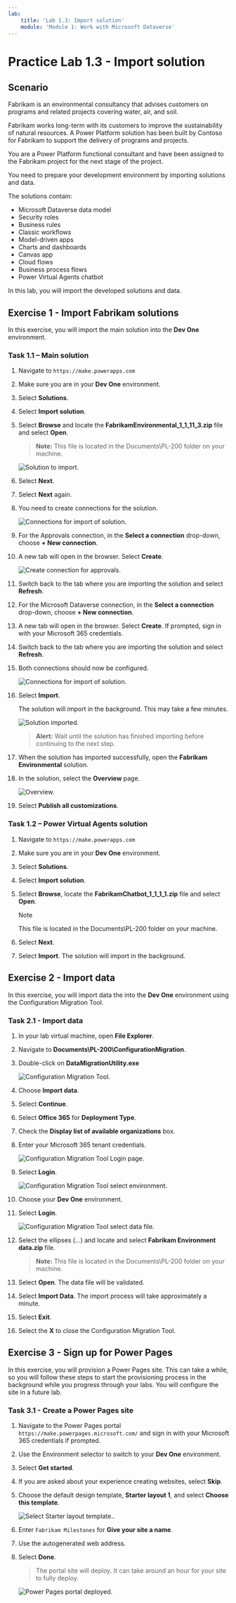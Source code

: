 ```yaml
---
lab:
    title: 'Lab 1.3: Import solution'
    module: 'Module 1: Work with Microsoft Dataverse'
---
```


# Practice Lab 1.3 - Import solution

## Scenario

Fabrikam is an environmental consultancy that advises customers on programs and related projects covering water, air, and soil.

Fabrikam works long-term with its customers to improve the sustainability of natural resources. A Power Platform solution has been built by Contoso for Fabrikam to support the delivery of programs and projects.

You are a Power Platform functional consultant and have been assigned to the Fabrikam project for the next stage of the project.

You need to prepare your development environment by importing solutions and data.

The solutions contain:

- Microsoft Dataverse data model
- Security roles
- Business rules
- Classic workflows
- Model-driven apps
- Charts and dashboards
- Canvas app
- Cloud flows
- Business process flows
- Power Virtual Agents chatbot

In this lab, you will import the developed solutions and data.

## Exercise 1 - Import Fabrikam solutions

In this exercise, you will import the main solution into the **Dev One** environment.


### Task 1.1 – Main solution

1.  Navigate to `https://make.powerapps.com`

1.  Make sure you are in your **Dev One** environment.

1.  Select **Solutions**.

1.  Select **Import solution**.

1.  Select **Browse** and locate the **FabrikamEnvironmental_1_1_11_3.zip** file and select **Open**.

    > **Note:** This file is located in the Documents\PL-200 folder on your machine.

    ![Solution to import.](../media/solution-to-import.png)

1.  Select **Next**.

1.  Select **Next** again.

1.  You need to create connections for the solution.

    ![Connections for import of solution.](../media/connections-for-solution.png)

1.  For the Approvals connection, in the **Select a connection** drop-down, choose **+ New connection**.

1.  A new tab will open in the browser. Select **Create**.

    ![Create connection for approvals.](../media/create-approvals-connection.png)

1.  Switch back to the tab where you are importing the solution and select **Refresh**.

1.  For the Microsoft Dataverse connection, in the **Select a connection** drop-down, choose **+ New connection**.

1.  A new tab will open in the browser. Select **Create**. If prompted, sign in with your Microsoft 365 credentials.

1.  Switch back to the tab where you are importing the solution and select **Refresh**.

1.  Both connections should now be configured.

    ![Connections for import of solution.](../media/connections-for-solution-added.png)

1.  Select **Import**.

    The solution will import in the background. This may take a few minutes.

    ![Solution imported.](../media/solution-imported.png)

    > **Alert:** Wait until the solution has finished importing before continuing to the next step.

1.  When the solution has imported successfully, open the **Fabrikam Environmental** solution.

1.  In the solution, select the **Overview** page.

    ![Overview.](../media/solution-overview.png)

1.  Select **Publish all customizations**. 


### Task 1.2 – Power Virtual Agents solution

1.  Navigate to `https://make.powerapps.com`

1.  Make sure you are in your **Dev One** environment.

1.  Select **Solutions**.

1.  Select **Import solution**.

1.  Select **Browse**, locate the **FabrikamChatbot_1_1_1_1.zip** file and select **Open**.

    >[!NOTE]
    > This file is located in the Documents\PL-200 folder on your machine.

1.  Select **Next**.

1.  Select **Import**. The solution will import in the background.


## Exercise 2 - Import data

In this exercise, you will import data the into the **Dev One** environment using the Configuration Migration Tool.


### Task 2.1 - Import data

1.  In your lab virtual machine, open **File Explorer**.

1.  Navigate to **Documents\PL-200\ConfigurationMigration**.

1.  Double-click on **DataMigrationUtility.exe**

    ![Configuration Migration Tool.](../media/configuration-migration-step1.png)

1.  Choose **Import data**.

1.  Select **Continue**.

1.  Select **Office 365** for **Deployment Type**.

1.  Check the **Display list of available organizations** box.

1.  Enter your Microsoft 365 tenant credentials.

    ![Configuration Migration Tool Login page.](../media/configuration-migration-step2.png)

1.  Select **Login**.

    ![Configuration Migration Tool select environment.](../media/configuration-migration-step3a.png)

1.  Choose your **Dev One** environment.

1.  Select **Login**.

    ![Configuration Migration Tool select data file.](../media/configuration-migration-step4.png)

1.  Select the ellipses (...) and locate and select **Fabrikam Environment data.zip** file.

    > **Note:** This file is located in the Documents\PL-200 folder on your machine.

1.  Select **Open**. The data file will be validated.

1.  Select **Import Data**. The import process will take approximately a minute.

1.  Select **Exit**.

1.  Select the **X** to close the Configuration Migration Tool.


## Exercise 3 - Sign up for Power Pages

In this exercise, you will provision a Power Pages site. This can take a while, so you will follow these steps to start the provisioning process in the background while you progress through your labs. You will configure the site in a future lab.

### Task 3.1 - Create a Power Pages site

1.  Navigate to the Power Pages portal `https://make.powerpages.microsoft.com/` and sign in with your Microsoft 365 credentials if prompted.

1.  Use the Environment selector to switch to your **Dev One** environment.

1.  Select **Get started**.

1.  If you are asked about your experience creating websites, select **Skip**.

1.  Choose the default design template, **Starter layout 1**, and select **Choose this template**.

    ![Select Starter layout template..](../media/power-pages-starter.png)

1.  Enter `Fabrikam Milestones` for **Give your site a name**.

1.  Use the autogenerated web address.

1.  Select **Done**.

    > The portal site will deploy. It can take around an hour for your site to fully deploy.

    ![Power Pages portal deployed.](../media/portal-deployed.png)

